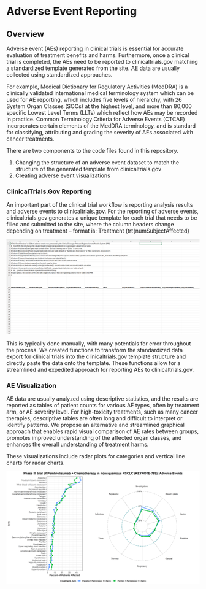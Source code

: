 # Adverse Event Reporting 

## Overview

Adverse event (AEs) reporting in clinical trials is essential for accurate evaluation of treatment benefits and harms. Furthermore, once a clinical trial is completed, the AEs need to be reported to clinicaltrials.gov matching a standardized template generated from the site. AE data are usually collected using standardized approaches. 

For example, Medical Dictionary for Regulatory Activities (MedDRA) is a clinically validated international medical terminology system which can be used for AE reporting, which includes five levels of hierarchy, with 26 System Organ Classes (SOCs) at the highest level, and more than 80,000 specific Lowest Level Terms (LLTs) which reflect how AEs may be recorded in practice.  Common Terminology Criteria for Adverse Events (CTCAE) incorporates certain elements of the MedDRA terminology, and is standard for classifying, attributing and grading the severity of AEs associated with cancer treatments. 

There are two components to the code files found in this repository. 
1. Changing the structure of an adverse event dataset to match the structure of the generated template from clinicaltrials.gov
2. Creating adverse event visualizations

### ClinicalTrials.Gov Reporting
An important part of the clinical trial workflow is reporting analysis results and adverse events to clinicaltrials.gov. For the reporting of adverse events, clinicaltrials.gov generates a unique template for each trial that needs to be filled and submitted to the site, where the column headers change depending on treatment – format is: Treatment (trt{numSubjectAffected}

![Example Template](figures/template_example.png)

This is typically done manually, with many potentials for error throughout the process. We created functions to transform the standardized data export for clinical trials into the clinicaltrials.gov template structure and directly paste the data onto the template. These functions allow for a streamlined and expedited approach for reporting AEs to clinicaltrials.gov. 


### AE Visualization
AE data are usually analyzed using descriptive statistics, and the results are reported as tables of patient counts for various AE types, often by treatment arm, or AE severity level. For high-toxicity treatments, such as many cancer therapies, descriptive tables are often long and difficult to interpret or identify patterns. We propose an alternative and streamlined graphical approach that enables rapid visual comparison of AE rates between groups, promotes improved understanding of the affected organ classes, and enhances the overall understanding of treatment harms. 

These visualizations include radar plots for categories and vertical line charts for radar charts.

![Example Visualization](figures/radar_vertical_example.png)
